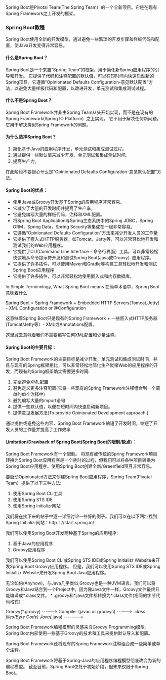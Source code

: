 Spring Boot是Pivotal Team(The Spring Team）的一个全新项目。它是在现有Spring Framework之上开发的框架。

### Spring Boot教程

Spring Boot使用全新的开发模型，通过避免一些繁琐的开发步骤和样板代码和配置，使Java开发变得非常容易。

#### 什么是Spring Boot？

Spring Boot是一个来自“Spring Team”的框架，用于简化新Spring应用程序的引导和开发。
它提供了代码和注释配置的默认值，可以在短时间内快速启动新的Spring项目。它遵循“Opinionated Defaults Configuration-意见默认配置”方法，以避免大量样板代码和配置，以改进开发，单元测试和集成测试过程。

#### 什么不是Spring Boot？

Spring Boot Framework并非由Spring Team从头开始实现，而不是在现有的Spring Framework(Spring IO Platform）之上实现。
它不用于解决任何新问题。它用于解决类似Spring Framework的问题。

#### 为什么选择Spring Boot？

1. 简化基于Java的应用程序开发，单元测试和集成测试过程。
2. 通过提供一些默认值来减少开发，单元测试和集成测试时间。
3. 提高生产力。

在此阶段不要担心什么是“Opinionated Defaults Configuration-意见默认配置”方法。

#### Spring Boot的优点：

* 使用Java或Groovy开发基于Spring的应用程序非常容易。
* 它减少了大量的开发时间并提高了生产率。
* 它避免编写大量的样板代码，注释和XML配置。
* 将Spring Boot Application与Spring生态系统中的Spring JDBC，Spring ORM，Spring Data，Spring Security等集成在一起非常容易。
* 它遵循“Opinionated Defaults Configuration”方法来减少开发人员的工作量
* 它提供了嵌入式HTTP服务器，如Tomcat，Jetty等，可以非常轻松地开发和测试我们的Web应用程序。
* 它提供了CLI(Command Line Interface - 命令行界面）工具，可以非常轻松快速地从命令提示符开发和测试Spring Boot(Java或Groovy）应用程序。
* 它提供了许多插件，可以使用Maven和Gradle等构建工具轻松地开发和测试Spring Boot应用程序
* 它提供了许多插件，可以非常轻松地使用嵌入式和内存数据库。

In Simple Terminology, What Spring Boot means
在简单术语中，Spring Boot意味着什么

Spring Boot =  Spring Framework + Embedded HTTP Servers(Tomcat,Jetty) - XML <bean> Configuration or @Configuration

这意味着Spring Boot只是现有的Spring Framework + 一些嵌入式HTTP服务器(Tomcat/Jetty等）- XML或Annotations配置。

这里减去意味着我们不需要编写任何XML配置和少量注释。

#### Spring Boot的主要目标：

Spring Boot Framework的主要目标是减少开发，单元测试和集成测试时间，并且与现有的Spring框架相比，可以非常轻松地简化生产就绪Web的应用程序的开发，而现有的Spring框架确实需要更多时间:

1. 完全避免XML配置
2. 避免定义更多注释配置(它将一些现有的Spring Framework注释组合到一个简单的单个注释中）
3. 避免编写大量的import语句
4. 提供一些默认值，以便在短时间内快速启动新项目。
5. 提供意见发展方法(To provide Opinionated Development approach.)

通过提供或避免这些内容，Spring Boot Framework缩短了开发时间，缩短了开发人员的工作量并提高了工作效率

#### Limitation/Drawback of Spring Boot(Spring Boot的限制/缺点)：

Spring Boot Framework有一个限制。
将现有或传统的Spring Framework项目转换为Spring Boot应用程序是一个耗时的过程，但我们可以将各种项目转换为Spring Boot应用程序。使用Spring Boot创建全新/Greenfield项目非常容易。

要启动Opinionated方法来创建Spring Boot应用程序，Spring Team(Pivotal Team）提供了以下三种方法:

1. 使用Spring Boot CLI工具
2. 使用Spring STS IDE
3. 使用Spring Initializr网站

我们将在接下来的帖子中逐一详细讨论一些好的例子。我们可以在以下网址找到Spring Initializr网站：http：//start.spring.io/

我们可以使用Spring Boot开发两种基于Spring的应用程序:

1. 基于Java的应用程序
2. Groovy应用程序

我们可以使用Spring Boot CLI或Spring STS IDE或Spring Initializr Website来开发Spring Boot Groovy应用程序。
但是，我们可以使用Spring STS IDE或Spring Initializr Website来开发Spring Boot Java应用程序。

无论如何(Anyhow)，与Java几乎类似,Groovy也是一种JVM语言。我们可以将Groovy和Java结合到一个Project中。因为像Java文件一样，Groovy文件最终只能编译成*.class文件。 * .groovy和*.java文件都转换为*.class文件(相同的字节代码格式）：

Groovy(*.groovy) -----> 
                    Compiler (javac or groovyc) -----> *.class files(Byte Code)
Java(*.java)   ------->

Spring Boot Framework编程模型的灵感来自Groovy Programming模型。 Spring Boot内部使用一些基于Groovy的技术和工具来提供默认导入和配置。

Spring Boot Framework还将现有的Spring Framework注释组合成一些简单或单个注释。

Spring Boot Framework将基于Spring-Java的应用程序编程模型彻底改变为新的编程模型。 截至目前，Spring Boot仅处于初始阶段，但未来仅限于Spring Boot。
